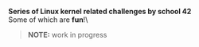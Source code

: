 __Series of Linux kernel related challenges by school 42__\
Some of which are __fun__!\
> __NOTE:__ work in progress
